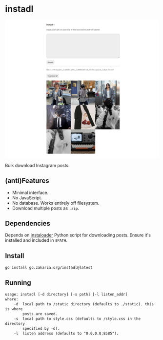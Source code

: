 instadl
=======

![screenshot](scrot.png)

Bulk download Instagram posts.

(anti)Features
--------------

- Minimal interface.
- No JavaScript.
- No database. Works entirely off filesystem.
- Download multiple posts as `.zip`.

Dependencies
------------

Depends on [instaloader](https://github.com/instaloader/instaloader) Python
script for downloading posts. Ensure it's installed and included in `$PATH`.

Install
-------

	go install go.zakaria.org/instadl@latest

Running
-------

	usage: instadl [-d directory] [-s path] [-l listen_addr]
	where:
		-d	local path to /static directory (defaults to ./static). this is where
		 	posts are saved.
		-s	local path to style.css (defaults to /style.css in the directory
			specified by -d).
		-l	listen address (defaults to "0.0.0.0:8585").

